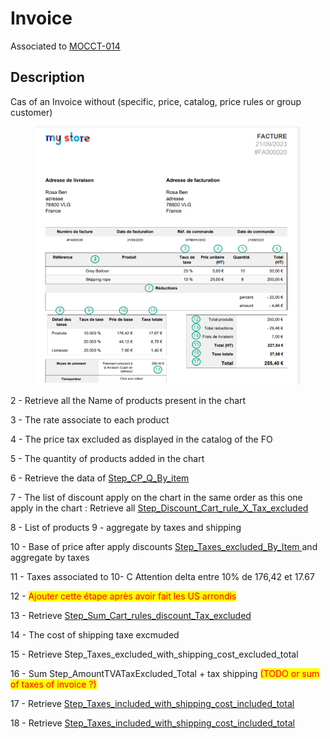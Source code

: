 # Invoice

Associated to [MOCCT-014](https://github.com/PrestaShop/PrestaShop/issues/33846)

## Description

Cas of an Invoice without (specific, price, catalog, price rules or group customer)

<figure><img src="../../../.gitbook/assets/image (164).png" alt=""><figcaption></figcaption></figure>

2  - Retrieve all the Name of products present in the chart

3 - The  rate associate to each product

4 - The price tax excluded as displayed in the catalog of the FO

5 - The quantity of products added in the chart

6 - Retrieve the data of [Step\_CP\_Q\_By\_item](method-of-calculating-a-cart-total.md#step\_cp\_q\_by\_item)

7 - The list of discount apply on the chart in the same order as this one apply in the chart : Retrieve all [Step\_Discount\_Cart\_rule\_X\_Tax\_excluded](method-of-calculating-a-cart-total.md#steps-of-the-price-calculation)

8 - List of products 9 - aggregate by taxes and shipping

10 - Base of price after apply discounts [Step\_Taxes\_excluded\_By\_Item ](method-of-calculating-a-cart-total.md#step\_taxes\_excluded\_by\_item)and aggregate by taxes

11 - Taxes associated to 10- C Attention delta entre 10% de 176,42 et 17.67

12 - <mark style="color:red;">Ajouter cette étape après avoir fait les US arrondis</mark>

13 - Retrieve [Step\_Sum\_Cart\_rules\_discount\_Tax\_excluded](method-of-calculating-a-cart-total.md#step\_taxes\_excluded\_by\_item)

14 - The cost of shipping taxe excmuded

15 - Retrieve Step\_Taxes\_excluded\_with\_shipping\_cost\_excluded\_total

16 - Sum Step\_AmountTVATaxExcluded\_Total + tax shipping <mark style="color:red;">(TODO or sum of taxes of invoice ?)</mark>

17 - Retrieve [Step\_Taxes\_included\_with\_shipping\_cost\_included\_total](method-of-calculating-a-cart-total.md#step\_taxes\_included\_with\_shipping\_cost\_included\_total)

18 - Retrieve [Step\_Taxes\_included\_with\_shipping\_cost\_included\_total](method-of-calculating-a-cart-total.md#step\_taxes\_included\_with\_shipping\_cost\_included\_total)





